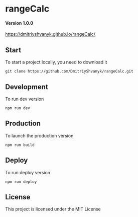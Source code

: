 # rangeCalc

#### Version 1.0.0

https://dmitriyshvanyk.github.io/rangeCalc/


## Start

To start a project locally, you need to download it

`git clone https://github.com/DmitriyShvanyk/rangeCalc.git`


## Development

To run dev version

`npm run dev`


## Production

To launch the production version

`npm run build`



## Deploy

To run deploy version

`npm run deploy`


## License

This project is licensed under the MIT License